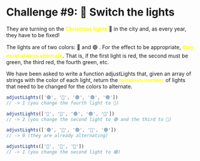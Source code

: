 # Challenge #9: 🚦 Switch the lights

They are turning on the <span style="color:yellow">**Christmas lights**</span> 🎄 in the city and, as every year, they have to be fixed!

The lights are of two colors: 🔴 and 🟢 . For the effect to be appropriate, <span style="color:yellow">**they must always alternate**</span>. That is, if the first light is red, the second must be green, the third red, the fourth green, etc.

We have been asked to write a function adjustLights that, given an array of strings with the color of each light, return the <span style="color:yellow">**minimum number**</span> of lights that need to be changed for the colors to alternate.
```JavaScript
adjustLights(['🟢', '🔴', '🟢', '🟢', '🟢'])
// -> 1 (you change the fourth light to 🔴)

adjustLights(['🔴', '🔴', '🟢', '🟢', '🔴'])
// -> 2 (you change the second light to 🟢 and the third to 🔴)

adjustLights(['🟢', '🔴', '🟢', '🔴', '🟢'])
// -> 0 (they are already alternating)

adjustLights(['🔴', '🔴', '🔴'])
// -> 1 (you change the second light to 🟢)
```